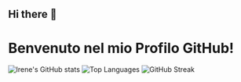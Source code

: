 ## Hi there 👋
# Benvenuto nel mio Profilo GitHub!

![Irene's GitHub stats](https://github-readme-stats.vercel.app/api?username=ir3n311&show_icons=true&hide_title=true&count_private=true&hide=prs)
![Top Languages](https://github-readme-stats.vercel.app/api/top-langs/?username=ir3n311&layout=compact)
![GitHub Streak](https://github-readme-streak-stats.herokuapp.com/?user=ir3n311)





<!--
**ir3n311/ir3n311** is a ✨ _special_ ✨ repository because its `README.md` (this file) appears on your GitHub profile.

Here are some ideas to get you started:

- 🔭 I’m currently working on ...
- 🌱 I’m currently learning ...
- 👯 I’m looking to collaborate on ...
- 🤔 I’m looking for help with ...
- 💬 Ask me about ...
- 📫 How to reach me: ...
- 😄 Pronouns: ...
- ⚡ Fun fact: ...
-->
